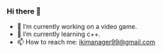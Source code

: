### Hi there 👋

<!--
**SBtree-bit/sbtree-bit** is a ✨ _special_ ✨ repository because its `README.md` (this file) appears on your GitHub profile.
-->
- 🔭 I’m currently working on a video game.
- 🌱 I’m currently learning c++.
- 📫 How to reach me: ikimanager99@gmail.com
